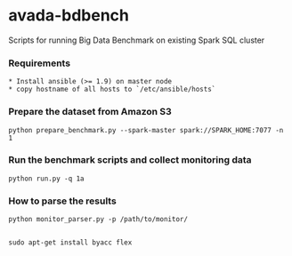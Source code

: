 # avada-bdbench
Scripts for running Big Data Benchmark on existing Spark SQL cluster

### Requirements
    * Install ansible (>= 1.9) on master node
    * copy hostname of all hosts to `/etc/ansible/hosts`

### Prepare the dataset from Amazon S3
    python prepare_benchmark.py --spark-master spark://SPARK_HOME:7077 -n 1
  
### Run the benchmark scripts and collect monitoring data
    python run.py -q 1a 
    
### How to parse the results
    python monitor_parser.py -p /path/to/monitor/


    sudo apt-get install byacc flex

